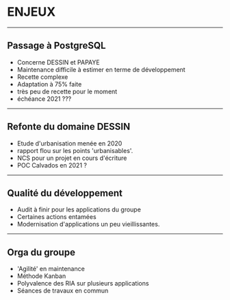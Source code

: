 # ENJEUX

---

## Passage à PostgreSQL

- Concerne DESSIN et PAPAYE
- Maintenance difficile à estimer en terme de développement
- Recette complexe
- Adaptation à 75% faite 
- très peu de recette pour le moment
- échéance 2021 ???

---

## Refonte du domaine DESSIN

- Etude d'urbanisation menée en 2020
- rapport flou sur les points 'urbanisables'.
- NCS pour un projet en cours d'écriture
- POC Calvados en 2021 ?

---

## Qualité du développement 

- Audit à finir pour les applications du groupe
- Certaines actions entamées
- Modernisation d'applications un peu vieillissantes.

---

## Orga du groupe

- 'Agilité' en maintenance
- Méthode Kanban
- Polyvalence des RIA sur plusieurs applications
- Séances de travaux en commun